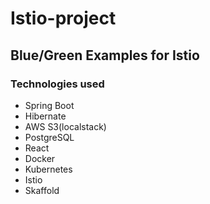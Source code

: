 # Istio-project

## Blue/Green Examples for Istio

### Technologies used
* Spring Boot
* Hibernate
* AWS S3(localstack)
* PostgreSQL
* React 
* Docker
* Kubernetes
* Istio
* Skaffold
